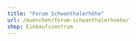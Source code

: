 ```yaml
---
title: "Forum Schwanthalerhöhe"
url: /muenchen/forum-schwanthalerhoehe/
shop: Einkaufszentrum
---
```

